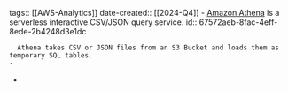 tags:: [[AWS-Analytics]]
date-created:: [[2024-Q4]]
	- [Amazon Athena](AWS-Athena) is a serverless interactive CSV/JSON query service. 
	  id:: 67572aeb-8fac-4eff-8ede-2b4248d3e1dc
	  
	  Athena takes CSV or JSON files from an S3 Bucket and loads them as temporary SQL tables.
	-
-